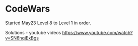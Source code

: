 # CodeWars

Started May23  Level 8 to Level 1 in order.



Solutions - youtube videos
https://www.youtube.com/watch?v=SN6hqiExBgs















